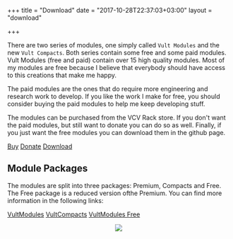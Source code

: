+++
title = "Download"
date = "2017-10-28T22:37:03+03:00"
layout = "download"

+++

There are two series of modules, one simply called `Vult Modules` and the new `Vult Compacts`. Both series contain some free and some paid modules. Vult Modules (free and paid) contain over 15 high quality modules. Most of my modules are free because I believe that everybody should have access to this creations that make me happy.

The paid modules are the ones that do require more engineering and research work to develop. If you like the work I make for free, you should consider buying the paid modules to help me keep developing stuff.

The modules can be purchased from the VCV Rack store. If you don't want the paid modules, but still want to donate you can do so as well. Finally, if you just want the free modules you can download them in the github page.

<a href="https://vcvrack.com/plugins.html#Vult" class="btn btn-primary" role="button">Buy</a>
<a href="https://www.paypal.me/VultModules" class="btn btn-primary" role="button">Donate</a>
<a href="https://github.com/modlfo/VultModules/releases" class="btn btn-primary" role="button">Download</a>


## Module Packages

The modules are split into three packages: Premium, Compacts and Free. The Free package is a reduced version ofthe Premium. You can find more information in the following links:


<a href="/premium/" class="btn btn-primary" role="button">VultModules</a>
<a href="/compacts/" class="btn btn-primary" role="button">VultCompacts</a>
<a href="/free/" class="btn btn-primary" role="button">VultModules Free</a>

<center><img src="../images/VultFamily.png" style="max-width: 100%;"> </center>

